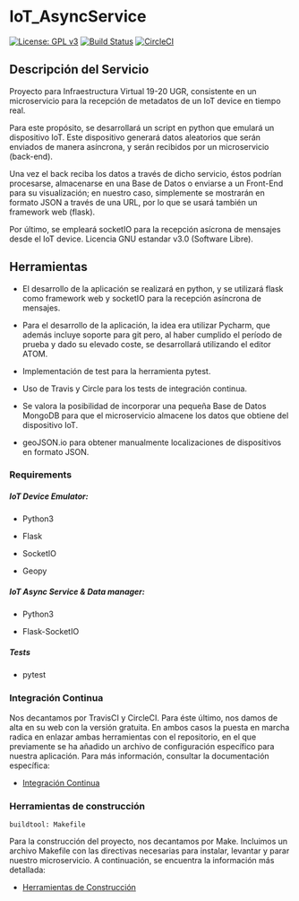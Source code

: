 IoT_AsyncService
===================

[![License: GPL v3](https://img.shields.io/badge/License-GPLv3-blue.svg)](https://www.gnu.org/licenses/gpl-3.0) [![Build Status](https://travis-ci.org/nachop97m/IoT_AsyncService.svg?branch=master)](https://travis-ci.com/nachop97m/IoT_AsyncService) [![CircleCI](https://circleci.com/gh/nachop97m/IoT_AsyncService.svg?style=svg)](https://circleci.com/gh/nachop97m/IoT_AsyncService)


## Descripción del Servicio

Proyecto para Infraestructura Virtual 19-20 UGR, consistente en un microservicio para la recepción de metadatos de un IoT device en tiempo real. 

Para este propósito, se desarrollará un script en python que emulará un dispositivo IoT. Este dispositivo generará datos aleatorios que serán enviados de manera asíncrona, y serán recibidos por un microservicio (back-end).

Una vez el back reciba los datos a través de dicho servicio, éstos podrían procesarse, almacenarse en una Base de Datos o enviarse a un Front-End para su visualización; en nuestro caso, simplemente se mostrarán en formato JSON a través de una URL, por lo que se usará también un framework web (flask). 

Por último, se empleará socketIO para la recepción asícrona de mensajes desde el IoT device. Licencia GNU estandar v3.0 (Software Libre).


## Herramientas

- El desarrollo de la aplicación se realizará en python, y se utilizará flask como framework web y socketIO para la recepción asíncrona de mensajes.

- Para el desarrollo de la aplicación, la idea era utilizar Pycharm, que además incluye soporte para git pero, al haber cumplido el período de prueba y dado su elevado coste,  se desarrollará utilizando el editor ATOM.

- Implementación de test para la herramienta pytest.

- Uso de Travis y Circle para los tests de integración continua.

- Se valora la posibilidad de incorporar una pequeña Base de Datos MongoDB para que el microservicio almacene los datos que obtiene del dispositivo IoT.

- geoJSON.io para obtener manualmente localizaciones de dispositivos en formato JSON.


### Requirements


##### IoT Device Emulator:

- Python3

- Flask

- SocketIO

- Geopy


##### IoT Async Service & Data manager:

- Python3

- Flask-SocketIO


##### Tests

- pytest

### Integración Continua

Nos decantamos por TravisCI y CircleCI. Para éste último, nos damos de alta en su web con la versión gratuita. En ambos casos la puesta en marcha radica en enlazar ambas herramientas con el repositorio, en el que previamente se ha añadido un archivo de configuración específico para nuestra aplicación. Para más información, consultar la documentación específica: 

- [Integración Continua](https://github.com/nachop97m/IoT_AsyncService/blob/master/docs/IntegracionContinua.md)


### Herramientas de construcción

	buildtool: Makefile

Para la construcción del proyecto, nos decantamos por Make. Incluimos un archivo Makefile con las directivas necesarias para instalar, levantar y parar nuestro microservicio. A continuación, se encuentra la información más detallada:

- [Herramientas de Construcción](https://github.com/nachop97m/IoT_AsyncService/blob/master/docs/HerramientasConstruccion.md)